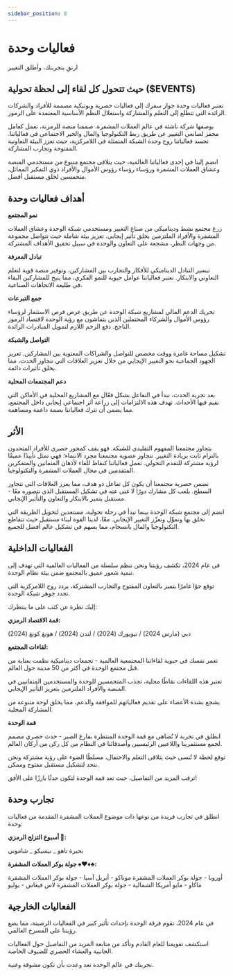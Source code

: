 ```yaml
---
sidebar_position: 8
---
```


# فعاليات وحدة

ارتقِ بتجربتك، وأطلق التغيير

## حيث تتحول كل لقاء إلى لحظة تحولية ($EVENTS)

تعتبر فعاليات وحدة جواز سفرك إلى فعاليات حصرية وبوتيكية مصممة للأفراد والشركات الرائدة التي تتطلع إلى التعلم والمشاركة واستغلال النظم الأساسية المعتمدة على الرموز.

بوصفها شركة ناشئة في عالم العملات المشفرة، صممنا منصة للرمزنة، تعمل كعامل محفز لصانعي التغيير عن طريق ربط التكنولوجيا والمال والخير الاجتماعي في فعالياتنا. تجسد فعالياتنا روح وحدة الشبكة المتمثلة في اللامركزية، حيث تعزز البيئة التعاونية المفتوحة وتجارب المشاركة.

انضم إلينا في إحدى فعالياتنا العالمية، حيث يتلاقى مجتمع متنوع من مستخدمي المنصة وعشاق العملات المشفرة ورؤساء رؤساء رؤوس الأموال والأفراد ذوي التفكير المماثل، متحمسين لخلق مستقبل أفضل.

## أهداف فعاليات وحدة

**نمو المجتمع**

زرع مجتمع نشط وديناميكي من صناع التغيير ومستخدمي شبكة الوحدة وعشاق العملات المشفرة والأفراد الملتزمين بخلق تأثير إيجابي. تعزيز بيئة شاملة حيث تتواصل مجموعة من وجهات النظر، مشجعة على التعاون والوحدة في سبيل تحقيق الأهداف المشتركة.

**تبادل المعرفة**

تيسير التبادل الديناميكي للأفكار والتجارب بين المشاركين، وتوفير منصة قوية لتعلم التعاوني والابتكار. تعتبر فعالياتنا عوامل حيوية للنمو الفكري، مما يتيح للمشاركين البقاء في طليعة الاتجاهات الصناعية.

**جمع التبرعات**

تحريك الدعم المالي لمشاريع شبكة الوحدة عن طريق عرض فرص الاستثمار لرؤساء رؤوس الأموال والشركاء المحتملين الذين يتماشون مع رؤية الوحدة لاقتصاد الرموز الناجح. دفع الزخم اللازم لتمويل المبادرات الرائدة.

**التواصل والشبكة**

تشكيل مساحة غامرة ووقت مخصص للتواصل والشراكات المعنوية بين المشاركين. تعزيز الجهود الجماعية نحو التغيير الإيجابي من خلال تعزيز العلاقات التي تتجاوز الحدث، مما يخلق تأثيرات دائمة.

**دعم المجتمعات المحلية**

بعد تجربة الحدث، نبدأ في التفاعل بشكل فعّال مع المشاريع المحلية في الأماكن التي نقيم فيها الأحداث. تهدف هذه الالتزامات إلى زراعة أثر اجتماعي إيجابي داخل المجتمع، مما يضمن أن تترك فعالياتنا بصمة داعمة ومساهمة.

## الأثر

يتجاوز مجتمعنا المفهوم التقليدي للشبكة. فهو يقف كمحور حصري للأفراد المتحدون بالتزام ثابت بريادة التغيير. تتجاوز عضوية مجتمعنا مجرد الانتماء؛ فهي تمثل تأييدًا عميقًا لرؤية مشتركة للتقدم التحولي. تعمل فعالياتنا كنقاط للقاء لأذهان المتفانين والمتفكرين المتقدمين في مجال العملات المشفرة والتكنولوجيا.

تضمن حصرية مجتمعنا أن يكون كل تفاعل ذو هدف، مما يعزز العلاقات التي تتجاوز السطح. يلعب كل مشارك دورًا لا غنى عنه في تشكيل المستقبل الذي نتصوره معًا - مستقبل يتميز بالابتكار والتعاون والتأثير الإيجابي.

انضم إلى مجتمع شبكة الوحدة بينما نبدأ في رحلة تحولية، مستعدين لتحويل الطريقة التي نخلق بها ونموِّل ونعزّز التغيير الإيجابي. معًا، لدينا القوة لبناء مستقبل حيث تتقاطع التكنولوجيا والمال بانسجام، مما يسهم في تشكيل عالم أفضل للجميع.

## الفعاليات الداخلية

في عام 2024، تكشف رؤيتنا ونحن ننظم سلسلة من الفعاليات العالمية التي تهدف إلى تنمية شعور عميق بالمجتمع ضمن بيئة نظام الوحدة.

توقع جوًا غامرًا يتميز بالتعاون المفتوح والتجارب المشتركة، يردد روح اللامركزية التي تحدد جوهر شبكة الوحدة.

إليك نظرة عن كثب على ما ينتظرك:

**قمة الاقتصاد الرمزي:**

دبي (مارس 2024) / نيويورك (2024) / لندن (2024) / هونغ كونغ (2024)

**لقاءات المجتمع:**

تغمر نفسك في حيوية لقاءاتنا المجتمعية العالمية - تجمعات ديناميكية نظمت بعناية من قبل مجتمع الوحدة في أكثر من 50 مدينة حول العالم.

تعتبر هذه اللقاءات نقاطًا محلية، تجذب المتحمسين للوحدة والمستخدمين المتفانيين في المنصة والأفراد الملتزمين بتعزيز التأثير الإيجابي.

يشجع بشدة الأعضاء على تقديم فعالياتهم للموافقة والدعم، مما يخلق لوحة متنوعة من المشاركة المحلية.

**قمة الوحدة**

انطلق في تجربة لا تُضاهى مع قمة الوحدة المنتظرة بفارغ الصبر - حدث حصري مصمم لجمع مستثمرينا واللاعبين الرئيسيين وأصدقائنا في النظام من كل ركن من أركان العالم.

توقع لحظة لا تُنسى حيث يتلاقى التعلم والاحتفال، مسلطًا الضوء على رؤية مشتركة ونحن نتحد لتشكيل مستقبل مفتوح وممكن.

ترقب المزيد من التفاصيل، حيث تعد قمة الوحدة لتكون حدثًا بارزًا على الأفق!

## تجارب وحدة

انطلق في تجارب فريدة من نوعها ذات موضوع العملات المشفرة المقدمة من فعاليات وحدة:

**أسبوع التزلج الرمزي 🎿:**

بحيرة تاهو _ نيسيكو _ شاموني

**جولة بوكر العملات المشفرة ♠️♥️♦️♣️:**

أوروبا - جولة بوكر العملات المشفرة موناكو - أبريل
آسيا - جولة بوكر العملات المشفرة ماكاو - مايو
أمريكا الشمالية - جولة بوكر العملات المشفرة لاس فيغاس - يوليو

## الفعاليات الخارجية

في عام 2024، تقوم فرقة الوحدة بإحداث تأثير كبير في الفعاليات الرصينة، مما يضع رؤيتنا على المسرح العالمي.

استكشف تقويمنا للعام القادم وتأكد من متابعة المزيد من التفاصيل حول الفعاليات الجانبية والعشاء الحصري للضيوف الخاصة.

تجربتك في عالم الوحدة تعد وعدت بأن تكون مشوقة وغنية.
